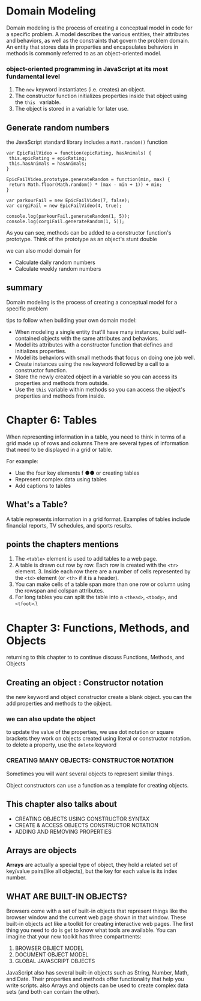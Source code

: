 # Domain Modeling
Domain modeling is the process of creating a conceptual model in code for a specific problem. A model describes the various entities, their attributes and behaviors, as well as the constraints that govern the problem domain. An entity that stores data in properties and encapsulates behaviors in methods is commonly referred to as an object-oriented model.
###  object-oriented programming in JavaScript at its most fundamental level
1. The ```new```  keyword instantiates (i.e. creates) an object.
2. The constructor function initializes properties inside that object using the ```this ``` variable.
3. The object is stored in a variable for later use.

## Generate random numbers
 the JavaScript standard library includes a ```Math.random()``` function
 ```
var EpicFailVideo = function(epicRating, hasAnimals) {
  this.epicRating = epicRating;
  this.hasAnimals = hasAnimals;
}

EpicFailVideo.prototype.generateRandom = function(min, max) {
  return Math.floor(Math.random() * (max - min + 1)) + min;
}

var parkourFail = new EpicFailVideo(7, false);
var corgiFail = new EpicFailVideo(4, true);

console.log(parkourFail.generateRandom(1, 5));
console.log(corgiFail.generateRandom(1, 5));
 ```
 As you can see, methods can be added to a constructor function's prototype. Think of the prototype as an object's stunt double

we can also model domain for 
* Calculate daily random numbers
* Calculate weekly random numbers

 ## summary 
 Domain modeling is the process of creating a conceptual model for a specific problem

 tips to follow when building your own domain model: 
 * When modeling a single entity that'll have many instances, build self-contained objects with the same attributes and behaviors.
 * Model its attributes with a constructor function that defines and initializes properties.
 * Model its behaviors with small methods that focus on doing one job well.
 * Create instances using the ```new``` keyword followed by a call to a constructor function.
 * Store the newly created object in a variable so you can access its properties and methods from outside.
 * Use the ```this``` variable within methods so you can access the object's properties and methods from inside.

 # Chapter 6: Tables
When representing information in a table, you need to think in terms of a grid made up of rows and columns
There are several types of information
that need to be displayed in a grid or
table. 

For example:

* Use the four key elements f ●● or creating tables
* Represent complex data using tables
* Add captions to tables

## What's a Table?
A table represents information in a grid format.
Examples of tables include financial reports, TV
schedules, and sports results.

## points the chapters mentions  
1. The ```<table>``` element is used to add tables to a web page.
2. A table is drawn out row by row. Each row is created
with the ```<tr>``` element. 3. Inside each row there are a number of cells represented by the ```<td>``` element (or ```<th>``` if it is a header).
4. You can make cells of a table span more than one row
or column using the rowspan and colspan attributes.
5. For long tables you can split the table into a ```<thead>```, ```<tbody>```, and ```<tfoot>```.\

# Chapter 3: Functions, Methods, and Objects
returning to this chapter to  to continue discuss Functions, Methods, and Objects

## Creating an object : Constructor notation
the new keyword and object constructor create a blank object. you can the add properties and methods to the ojbject.

### we can also update the object 
to update the value of the properties, we use dot notation or square brackets they work on objects created using literal or constructor notation. to delete a property, use the ```delete``` keyword

### CREATING MANY OBJECTS: CONSTRUCTOR NOTATION
Sometimes you will want several objects to represent similar things.

Object constructors can use a function as a template for creating objects.

## This chapter also talks about 
* CREATING OBJECTS USING CONSTRUCTOR SYNTAX
* CREATE & ACCESS OBJECTS CONSTRUCTOR NOTATION
* ADDING AND REMOVING PROPERTIES

## Arrays are objects 
**Arrays** are actually a special type of object, they hold a related set of key/value pairs(like all objects), but the key for each value is its index number.

## WHAT ARE BUILT-IN OBJECTS?
Browsers come with a set of built-in objects that represent things like the
browser window and the current web page shown in that window. These
built-in objects act like a toolkit for creating interactive web pages.
The first thing you need to do is get to know what tools are available.
You can imagine that your new toolkit has three compartments:
1. BROWSER OBJECT MODEL
2. DOCUMENT OBJECT MODEL
3. GLOBAL JAVASCRIPT OBJECTS

JavaScript also has several built-in objects such as
String, Number, Math, and Date. Their properties and methods offer functionality that help you write scripts.
also Arrays and objects can be used to create complex data
sets (and both can contain the other).
